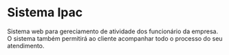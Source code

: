 # Sistema Ipac
Sistema web para gereciamento de atividade dos funcionário da empresa.
O sistema também permitirá ao cliente acompanhar todo o processo do seu atendimento.